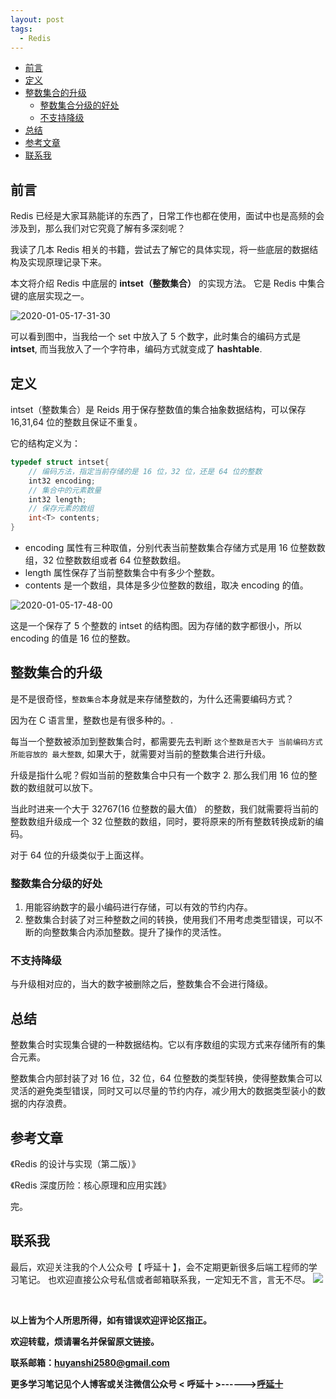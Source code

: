 ```yaml
---
layout: post
tags:
  - Redis
---
```


- [前言](#前言)
- [定义](#定义)
- [整数集合的升级](#整数集合的升级)
    - [整数集合分级的好处](#整数集合分级的好处)
    - [不支持降级](#不支持降级)
- [总结](#总结)
- [参考文章](#参考文章)
- [联系我](#联系我)

## 前言
Redis 已经是大家耳熟能详的东西了，日常工作也都在使用，面试中也是高频的会涉及到，那么我们对它究竟了解有多深刻呢？

我读了几本 Redis 相关的书籍，尝试去了解它的具体实现，将一些底层的数据结构及实现原理记录下来。

本文将介绍 Redis 中底层的 **intset（整数集合）** 的实现方法。 它是 Redis 中集合键的底层实现之一。

![2020-01-05-17-31-30](http://img.couplecoders.tech/2020-01-05-17-31-30.png)

可以看到图中，当我给一个 set 中放入了 5 个数字，此时集合的编码方式是 **intset**, 而当我放入了一个字符串，编码方式就变成了 **hashtable**.

## 定义

intset（整数集合）是 Reids 用于保存整数值的集合抽象数据结构，可以保存 16,31,64 位的整数且保证不重复。

它的结构定义为：

```c
typedef struct intset{
    // 编码方法，指定当前存储的是 16 位，32 位，还是 64 位的整数
    int32 encoding;
    // 集合中的元素数量
    int32 length;
    // 保存元素的数组
    int<T> contents;
}
```

* encoding 属性有三种取值，分别代表当前整数集合存储方式是用 16 位整数数组，32 位整数数组或者 64 位整数数组。
* length 属性保存了当前整数集合中有多少个整数。
* contents 是一个数组，具体是多少位整数的数组，取决 encoding 的值。

![2020-01-05-17-48-00](http://img.couplecoders.tech/2020-01-05-17-48-00.png)

这是一个保存了 5 个整数的 intset 的结构图。因为存储的数字都很小，所以 encoding 的值是 16 位的整数。

## 整数集合的升级

是不是很奇怪，`整数集合`本身就是来存储整数的，为什么还需要编码方式？

因为在 C 语言里，整数也是有很多种的。.

每当一个整数被添加到整数集合时，都需要先去判断 `这个整数是否大于 当前编码方式 所能容放的 最大整数`, 如果大于，就需要对当前的整数集合进行升级。

升级是指什么呢？假如当前的整数集合中只有一个数字 2. 那么我们用 16 位的整数的数组就可以放下。

当此时进来一个大于 32767(16 位整数的最大值） 的整数，我们就需要将当前的整数数组升级成一个 32 位整数的数组，同时，要将原来的所有整数转换成新的编码。

对于 64 位的升级类似于上面这样。

### 整数集合分级的好处

1. 用能容纳数字的最小编码进行存储，可以有效的节约内存。
2. 整数集合封装了对三种整数之间的转换，使用我们不用考虑类型错误，可以不断的向整数集合内添加整数。提升了操作的灵活性。

### 不支持降级

与升级相对应的，当大的数字被删除之后，整数集合不会进行降级。

## 总结

整数集合时实现集合键的一种数据结构。它以有序数组的实现方式来存储所有的集合元素。

整数集合内部封装了对 16 位，32 位，64 位整数的类型转换，使得整数集合可以灵活的避免类型错误，同时又可以尽量的节约内存，减少用大的数据类型装小的数据的内存浪费。

## 参考文章

《Redis 的设计与实现（第二版）》

《Redis 深度历险：核心原理和应用实践》
<br>

完。
<br>

## 联系我
最后，欢迎关注我的个人公众号【 呼延十 】，会不定期更新很多后端工程师的学习笔记。
也欢迎直接公众号私信或者邮箱联系我，一定知无不言，言无不尽。
![](http://img.couplecoders.tech/%E6%89%AB%E7%A0%81_%E6%90%9C%E7%B4%A2%E8%81%94%E5%90%88%E4%BC%A0%E6%92%AD%E6%A0%B7%E5%BC%8F-%E6%A0%87%E5%87%86%E8%89%B2%E7%89%88.png)

<br>

**以上皆为个人所思所得，如有错误欢迎评论区指正。**

**欢迎转载，烦请署名并保留原文链接。**

**联系邮箱：huyanshi2580@gmail.com**

**更多学习笔记见个人博客或关注微信公众号 &lt; 呼延十 &gt;------><a href="{{ site.baseurl }}/">呼延十</a>**